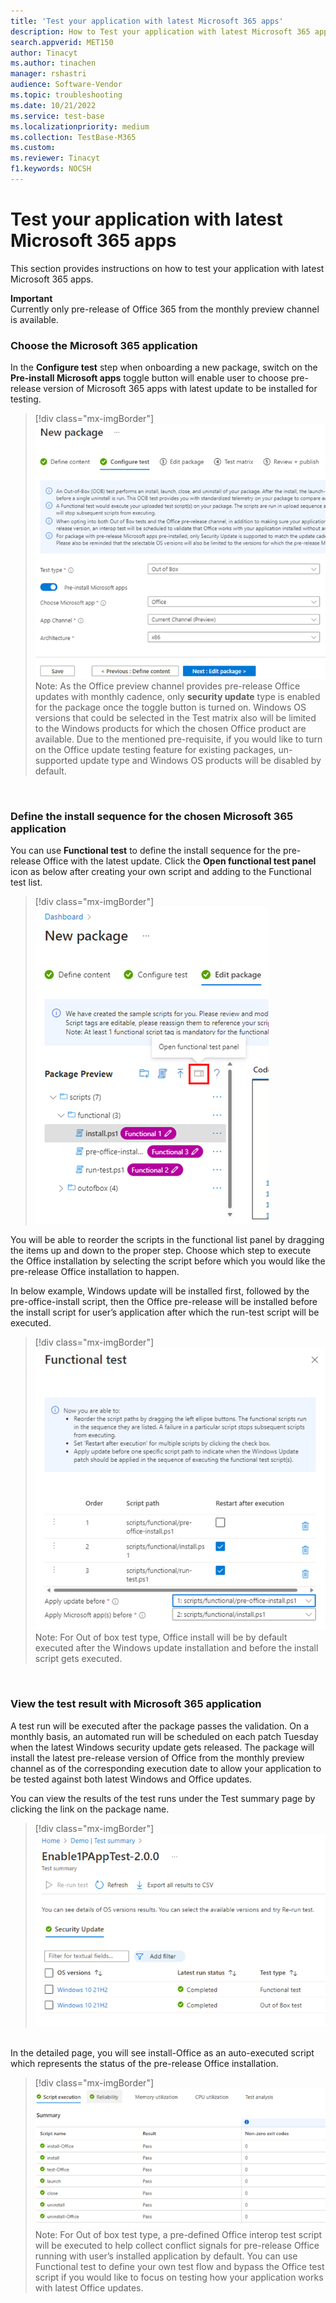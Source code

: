 ```yaml
---
title: 'Test your application with latest Microsoft 365 apps'
description: How to Test your application with latest Microsoft 365 apps
search.appverid: MET150
author: Tinacyt
ms.author: tinachen
manager: rshastri
audience: Software-Vendor
ms.topic: troubleshooting
ms.date: 10/21/2022
ms.service: test-base
ms.localizationpriority: medium
ms.collection: TestBase-M365
ms.custom:
ms.reviewer: Tinacyt
f1.keywords: NOCSH
---
```


# Test your application with latest Microsoft 365 apps

This section provides instructions on how to test your application with latest Microsoft 365 apps.

**Important**  
Currently only pre-release of Office 365 from the monthly preview channel is available.


### Choose the Microsoft 365 application 

In the **Configure test** step when onboarding a new package, switch on the **Pre-install Microsoft apps** toggle button will enable user to choose pre-release version of Microsoft 365 apps with latest update to be installed for testing.

 > [!div class="mx-imgBorder"]  
 > ![Screenshot shows Package config test](Media/testwithm365app01.png)  
 > Note: As the Office preview channel provides pre-release Office updates with monthly cadence, only **security update** type is enabled for the package once the toggle button is turned on. Windows OS versions that could be selected in the Test matrix also will be limited to the Windows products for which the chosen Office product are available. Due to the mentioned pre-requisite, if you would like to turn on the Office update testing feature for existing packages, un-supported update type and Windows OS products will be disabled by default.

&nbsp;  
### Define the install sequence for the chosen Microsoft 365 application 

You can use **Functional test** to define the install sequence for the pre-release Office with the latest update. Click the **Open functional test panel** icon as below after creating your own script and adding to the Functional test list.

 > [!div class="mx-imgBorder"]  
 > ![Screenshot shows Package edit package](Media/testwithm365app02.png)

You will be able to reorder the scripts in the functional list panel by dragging the items up and down to the proper step. Choose which step to execute the Office installation by selecting the script before which you would like the pre-release Office installation to happen.  

In below example, Windows update will be installed first, followed by the pre-office-install script, then the Office pre-release will be installed before the install script for user’s application after which the run-test script will be executed.

 > [!div class="mx-imgBorder"]  
 > ![Screenshot shows Functional test](Media/testwithm365app03.png)  
 > Note: For Out of box test type, Office install will be by default executed after the Windows update installation and before the install script gets executed.

&nbsp;  
### View the test result with Microsoft 365 application  

A test run will be executed after the package passes the validation. On a monthly basis, an automated run will be scheduled on each patch Tuesday when the latest Windows security update gets released. The package will install the latest pre-release version of Office from the monthly preview channel as of the corresponding execution date to allow your application to be tested against both latest Windows and Office updates.

You can view the results of the test runs under the Test summary page by clicking the link on the package name.

 > [!div class="mx-imgBorder"]  
 > ![Screenshot shows Security update](Media/testwithm365app04.png)

&nbsp;  
In the detailed page, you will see install-Office as an auto-executed script which represents the status of the pre-release Office installation.

 > [!div class="mx-imgBorder"]  
 > ![Screenshot shows Reliability](Media/testwithm365app05.png)  
 > Note: For Out of box test type, a pre-defined Office interop test script will be executed to help collect conflict signals for pre-release Office running with user’s installed application by default. You can use Functional test to define your own test flow and bypass the Office test script if you would like to focus on testing how your application works with latest Office updates.
